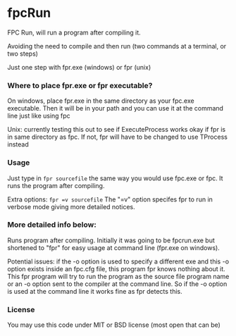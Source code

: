 # fpcRun
FPC Run, will run a program after compiling it. 

Avoiding the need to compile and then run (two commands at a terminal, or two steps)

Just one step with fpr.exe (windows) or fpr (unix) 

### Where to place fpr.exe or fpr executable?

On windows, place fpr.exe in the same directory as your fpc.exe executable. Then it will be in your path and you can use it at the command line just like using fpc

Unix: currently testing this out to see if ExecuteProcess works okay if fpr is in same directory as fpc. If not, fpr will have to be changed to use TProcess instead

### Usage

Just type in
    `fpr sourcefile`
the same way you would use fpc.exe or fpc. It runs the program after compiling.

Extra options:
    `fpr =v sourcefile`
The "=v" option specifes fpr to run in verbose mode giving more detailed notices.

### More detailed info below:

Runs program after compiling. Initially it was going to be fpcrun.exe but shortened to "fpr" for easy usage at command line (fpr.exe on windows).

Potential issues: if the -o option is used to specify a different exe and this -o option exists inside an fpc.cfg file, this program fpr knows nothing about it.  This fpr program will try to run the program as the source file program name or an -o option sent to the compiler at the command line. So if the -o option is used at the command line it works fine as fpr detects this.

### License 
You may use this code under MIT or BSD license (most open that can be) 
